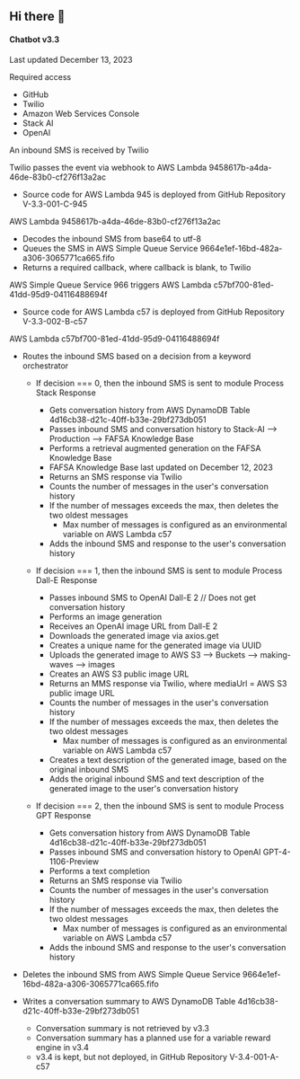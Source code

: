 ## Hi there 👋

#### Chatbot v3.3
Last updated December 13, 2023

Required access
- GitHub
- Twilio
- Amazon Web Services Console
- Stack AI
- OpenAI

An inbound SMS is received by Twilio

Twilio passes the event via webhook to AWS Lambda 9458617b-a4da-46de-83b0-cf276f13a2ac
- Source code for AWS Lambda 945 is deployed from GitHub Repository V-3.3-001-C-945

AWS Lambda 9458617b-a4da-46de-83b0-cf276f13a2ac
- Decodes the inbound SMS from base64 to utf-8
- Queues the SMS in AWS Simple Queue Service 9664e1ef-16bd-482a-a306-3065771ca665.fifo
- Returns a required callback, where callback is blank, to Twilio

AWS Simple Queue Service 966 triggers AWS Lambda c57bf700-81ed-41dd-95d9-04116488694f
- Source code for AWS Lambda c57 is deployed from GitHub Repository V-3.3-002-B-c57

AWS Lambda c57bf700-81ed-41dd-95d9-04116488694f
- Routes the inbound SMS based on a decision from a keyword orchestrator
  - If decision === 0, then the inbound SMS is sent to module Process Stack Response
    - Gets conversation history from AWS DynamoDB Table 4d16cb38-d21c-40ff-b33e-29bf273db051
    - Passes inbound SMS and conversation history to Stack-AI --> Production --> FAFSA Knowledge Base
    - Performs a retrieval augmented generation on the FAFSA Knowledge Base
    - FAFSA Knowledge Base last updated on December 12, 2023
    - Returns an SMS response via Twilio
    - Counts the number of messages in the user's conversation history
    - If the number of messages exceeds the max, then deletes the two oldest messages
      - Max number of messages is configured as an environmental variable on AWS Lambda c57
    - Adds the inbound SMS and response to the user's conversation history
  
  - If decision === 1, then the inbound SMS is sent to module Process Dall-E Response
    - Passes inbound SMS to OpenAI Dall-E 2 // Does not get conversation history
    - Performs an image generation
    - Receives an OpenAI image URL from Dall-E 2
    - Downloads the generated image via axios.get
    - Creates a unique name for the generated image via UUID
    - Uploads the generated image to AWS S3 --> Buckets --> making-waves --> images
    - Creates an AWS S3 public image URL
    - Returns an MMS response via Twilio, where mediaUrl = AWS S3 public image URL
    - Counts the number of messages in the user's conversation history
    - If the number of messages exceeds the max, then deletes the two oldest messages
      - Max number of messages is configured as an environmental variable on AWS Lambda c57
    - Creates a text description of the generated image, based on the original inbound SMS
    - Adds the original inbound SMS and text description of the generated image to the user's conversation history

  - If decision === 2, then the inbound SMS is sent to module Process GPT Response
    - Gets conversation history from AWS DynamoDB Table 4d16cb38-d21c-40ff-b33e-29bf273db051
    - Passes inbound SMS and conversation history to OpenAI GPT-4-1106-Preview
    - Performs a text completion
    - Returns an SMS response via Twilio
    - Counts the number of messages in the user's conversation history
    - If the number of messages exceeds the max, then deletes the two oldest messages
      - Max number of messages is configured as an environmental variable on AWS Lambda c57
    - Adds the inbound SMS and response to the user's conversation history

- Deletes the inbound SMS from AWS Simple Queue Service 9664e1ef-16bd-482a-a306-3065771ca665.fifo
- Writes a conversation summary to AWS DynamoDB Table 4d16cb38-d21c-40ff-b33e-29bf273db051
    - Conversation summary is not retrieved by v3.3
    - Conversation summary has a planned use for a variable reward engine in v3.4
    - v3.4 is kept, but not deployed, in GitHub Repository V-3.4-001-A-c57

<!--

**Here are some ideas to get you started:**

🙋‍♀️ A short introduction - what is your organization all about?
🌈 Contribution guidelines - how can the community get involved?
👩‍💻 Useful resources - where can the community find your docs? Is there anything else the community should know?
🍿 Fun facts - what does your team eat for breakfast?
🧙 Remember, you can do mighty things with the power of [Markdown](https://docs.github.com/github/writing-on-github/getting-started-with-writing-and-formatting-on-github/basic-writing-and-formatting-syntax)
-->
